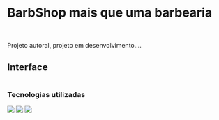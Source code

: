 <h1> BarbShop mais que uma barbearia </h1>
<br>
<p>Projeto autoral, projeto em desenvolvimento....</p>
<h2>Interface</h2>
<img src="">

<h3>Tecnologias utilizadas </h3>
<img src="https://img.shields.io/badge/HTML-239120?style=for-the-badge&logo=html5&logoColor=white">
<img src="https://img.shields.io/badge/CSS-239120?&style=for-the-badge&logo=css3&logoColor=white">
<img src="https://img.shields.io/badge/JavaScript-F7DF1E?style=for-the-badge&logo=javascript&logoColor=black" >
